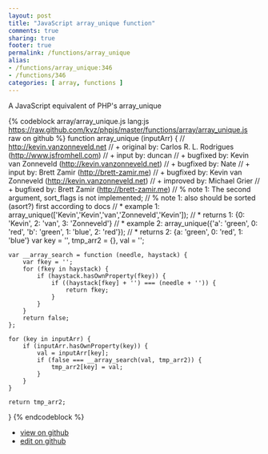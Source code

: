 ```yaml
---
layout: post
title: "JavaScript array_unique function"
comments: true
sharing: true
footer: true
permalink: /functions/array_unique
alias:
- /functions/array_unique:346
- /functions/346
categories: [ array, functions ]
---
```

A JavaScript equivalent of PHP's array_unique
<!-- more -->
{% codeblock array/array_unique.js lang:js https://raw.github.com/kvz/phpjs/master/functions/array/array_unique.js raw on github %}
function array_unique (inputArr) {
    // http://kevin.vanzonneveld.net
    // +   original by: Carlos R. L. Rodrigues (http://www.jsfromhell.com)
    // +      input by: duncan
    // +   bugfixed by: Kevin van Zonneveld (http://kevin.vanzonneveld.net)
    // +   bugfixed by: Nate
    // +      input by: Brett Zamir (http://brett-zamir.me)
    // +   bugfixed by: Kevin van Zonneveld (http://kevin.vanzonneveld.net)
    // +   improved by: Michael Grier
    // +   bugfixed by: Brett Zamir (http://brett-zamir.me)
    // %          note 1: The second argument, sort_flags is not implemented;
    // %          note 1: also should be sorted (asort?) first according to docs
    // *     example 1: array_unique(['Kevin','Kevin','van','Zonneveld','Kevin']);
    // *     returns 1: {0: 'Kevin', 2: 'van', 3: 'Zonneveld'}
    // *     example 2: array_unique({'a': 'green', 0: 'red', 'b': 'green', 1: 'blue', 2: 'red'});
    // *     returns 2: {a: 'green', 0: 'red', 1: 'blue'}
    var key = '',
        tmp_arr2 = {},
        val = '';

    var __array_search = function (needle, haystack) {
        var fkey = '';
        for (fkey in haystack) {
            if (haystack.hasOwnProperty(fkey)) {
                if ((haystack[fkey] + '') === (needle + '')) {
                    return fkey;
                }
            }
        }
        return false;
    };

    for (key in inputArr) {
        if (inputArr.hasOwnProperty(key)) {
            val = inputArr[key];
            if (false === __array_search(val, tmp_arr2)) {
                tmp_arr2[key] = val;
            }
        }
    }

    return tmp_arr2;
}
{% endcodeblock %}
<ul>
 <li><a href="https://github.com/kvz/phpjs/blob/master/functions/array/array_unique.js">view on github</a></li>
 <li><a href="https://github.com/kvz/phpjs/edit/master/functions/array/array_unique.js">edit on github</a></li>
</ul>
